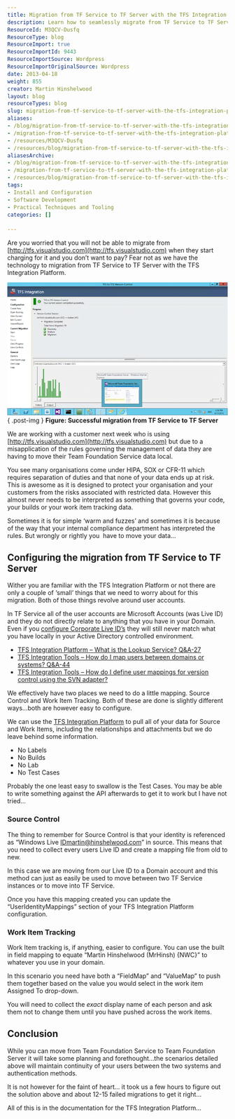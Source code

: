 ```yaml
---
title: Migration from TF Service to TF Server with the TFS Integration Platform
description: Learn how to seamlessly migrate from TF Service to TF Server using the TFS Integration Platform. Ensure compliance and protect your data effectively!
ResourceId: M3QCV-Dusfq
ResourceType: blog
ResourceImport: true
ResourceImportId: 9443
ResourceImportSource: Wordpress
ResourceImportOriginalSource: Wordpress
date: 2013-04-18
weight: 855
creator: Martin Hinshelwood
layout: blog
resourceTypes: blog
slug: migration-from-tf-service-to-tf-server-with-the-tfs-integration-platform
aliases:
- /blog/migration-from-tf-service-to-tf-server-with-the-tfs-integration-platform
- /migration-from-tf-service-to-tf-server-with-the-tfs-integration-platform
- /resources/M3QCV-Dusfq
- /resources/blog/migration-from-tf-service-to-tf-server-with-the-tfs-integration-platform
aliasesArchive:
- /blog/migration-from-tf-service-to-tf-server-with-the-tfs-integration-platform
- /migration-from-tf-service-to-tf-server-with-the-tfs-integration-platform
- /resources/blog/migration-from-tf-service-to-tf-server-with-the-tfs-integration-platform
tags:
- Install and Configuration
- Software Development
- Practical Techniques and Tooling
categories: []

---
```

Are you worried that you will not be able to migrate from [http://tfs.visualstudio.com](http://tfs.visualstudio.com) when they start charging for it and you don’t want to pay? Fear not as we have the technology to migration from TF Service to TF Server with the TFS Integration Platform.

![image](images/image14-1-1.png "image")  
{ .post-img }
**Figure: Successful migration from TF Service to TF Server**

We are working with a customer next week who is using [http://tfs.visualstudio.com](http://tfs.visualstudio.com) but due to a misapplication of the rules governing the management of data they are having to move their Team Foundation Service data local.

You see many organisations come under HIPA, SOX or CFR-11 which requires separation of duties and that none of your data ends up at risk. This is awesome as it is designed to protect your organisation and your customers from the risks associated with restricted data. However this almost never needs to be interpreted as something that governs your code, your builds or your work item tracking data.

Sometimes it is for simple ‘warm and fuzzes’ and sometimes it is because of the way that your internal compliance department has interpreted the rules. But wrongly or rightly you  have to move your data…

## Configuring the migration from TF Service to TF Server

Wither you are familiar with the TFS Integration Platform or not there are only a couple of ‘small’ things that we need to worry about for this migration. Both of those things revolve around user accounts.

In TF Service all of the user accounts are Microsoft Accounts (was Live ID) and they do not directly relate to anything that you have in your Domain. Even if you [configure Corporate Live ID’s](http://blog.hinshelwood.com/using-corporate-ids-with-visual-studio-11-team-foundation-service/) they will still never match what you have locally in your Active Directory controlled environment.

- [TFS Integration Platform – What is the Lookup Service? Q&A-27](http://blogs.msdn.com/b/willy-peter_schaub/archive/2010/04/10/tfs-integration-platform-what-is-the-lookup-service-q-a-27.aspx)
- [TFS Integration Tools – How do I map users between domains or systems? Q&A-44](http://blogs.msdn.com/b/willy-peter_schaub/archive/2011/02/05/tfs-integration-tools-how-do-i-map-users-between-domains-or-systems-q-amp-a-44.aspx)
- [TFS Integration Tools – How do I define user mappings for version control using the SVN adapter?](http://blogs.msdn.com/b/willy-peter_schaub/archive/2011/08/15/tfs-integration-tools-how-do-i-define-user-mappings-for-version-control-using-the-svn-adapter.aspx)

We effectively have two places we need to do a little mapping. Source Control and Work Item Tracking. Both of these are done is slightly different ways…both are however easy to configure.

We can use the [TFS Integration Platform](https://tfsintegration.codeplex.com/) to pull all of your data for Source and Work Items, including the relationships and attachments but we do leave behind some information.

- No Labels
- No Builds
- No Lab
- No Test Cases

Probably the one least easy to swallow is the Test Cases. You may be able to write something against the API afterwards to get it to work but I have not tried…

### Source Control

The thing to remember for Source Control is that your identity is referenced as “Windows Live IDmartin@hinshelwood.com” in source. This means that you need to collect every users Live ID and create a mapping file from old to new.

In this case we are moving from our Live ID to a Domain account and this method can just as easily be used to move between two TF Service instances or to move into TF Service.

Once you have this mapping created you can update the “UserIdentityMappings” section of your TFS Integration Platform configuration.

### Work Item Tracking

Work Item tracking is, if anything, easier to configure. You can use the built in field mapping to equate “Martin Hinshelwood (MrHinsh) {NWC}” to whatever you use in your domain.

In this scenario you need have both a “FieldMap” and “ValueMap” to push them together based on the value you would select in the work item Assigned To drop-down.

You will need to collect the _exact_ display name of each person and ask them not to change them until you have pushed across the work items.

## Conclusion

While you can move from Team Foundation Service to Team Foundation Server it will take some planning and forethought…the scenarios detailed above will maintain continuity of your users between the two systems and authentication methods.

It is not however for the faint of heart… it took us a few hours to figure out the solution above and about 12-15 failed migrations to get it right…

All of this is in the documentation for the TFS Integration Platform…
